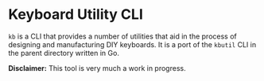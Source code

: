 # Keyboard Utility CLI

`kb` is a CLI that provides a number of utilities that aid in the process of
designing and manufacturing DIY keyboards. It is a port of the `kbutil` CLI in
the parent directory written in Go.

**Disclaimer:** This tool is very much a work in progress.
